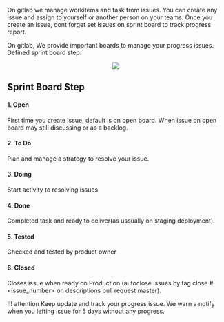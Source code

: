 On gitlab we manage workitems and task from issues. 
You can create any issue and assign to yourself or another person on your teams. 
Once you create an issue, dont forget set issues on sprint board to track progress report. 

On gitlab, We provide important boards to manage your progress issues. 
Defined sprint board step:

<p align="center">
	<a href="../img/sprint-board.png" target="_blank">
    	<img src="../img/sprint-board.png">
	</a>
</p>

## Sprint Board Step
#### 1. Open 
First time you create issue, default is on open board. When issue on open board may still discussing or as a backlog.
#### 2. To Do
Plan and manage a strategy to resolve your issue.
#### 3. Doing
Start activity to resolving issues.
#### 4. Done 
Completed task and ready to deliver(as ussually on staging deployment). 
#### 5. Tested 
Checked and tested by product owner
#### 6. Closed 
Closes issue when ready on Production (autoclose issues by tag close #<issue_number> on descriptions pull request master). 


!!! attention
	Keep update and track your progress issue. 
	We warn a notify when you lefting issue for 5 days without any progress. 
